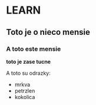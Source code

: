 # LEARN 

## Toto je o nieco mensie

### A toto este mensie

**toto je zase tucne**

A toto su odrazky:
* mrkva
* petrzlen
* kokolica
